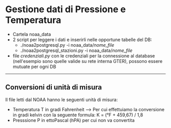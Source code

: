 # Gestione dati di Pressione e Temperatura

- Cartela noaa_data
- 2 script per leggere i dati e inserirli nelle opportune tabelle del DB:
  - ./noaa2postgresql.py -i noaa_data/*nome_file* 
  - ./noaa2postgresql_stazioni.py -i noaa_data/*nome_file*
- file *credenziali.py* con le credenziali per la connessione al database (nell'esempio sono quelle valide su rete interna GTER), possono essere mutuate per ogni DB

----

## Conversioni di unità di misura

Il file letti dal NOAA hanno le seguenti unità di misura:
- Temperatura T in gradi Fahrenheit --> Per cui effettuiamo la conversione in gradi kelvin con la seguente formula: K = (°F + 459,67) / 1,8
- Presssione P in ettoPascal (hPA) per cui non va convertita
